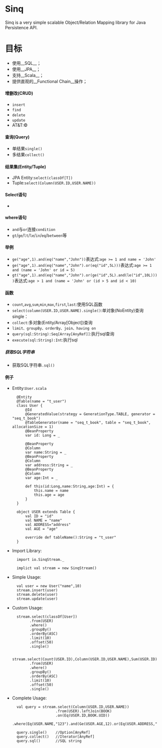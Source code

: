 Sinq
====
Sinq is a very simple scalable Object/Relation Mapping library for Java Persistence API.

目标
====
* 使用__SQL__；
* 使用__JPA__；
* 支持__Scala__；
* 提供直观的__Functional Chain__操作；

#### 增删改(CRUD)
+ `insert`
+ `find`
+ `delete`
+ `update`
+ AT&T:&copy;

#### 查询(Query)
+ 单结果`single()`
+ 多结果`collect()`

#### 结果集(Entity/Tuple)
+ JPA Entity:`select(classOf[T])`
+ Tuple:`select(Column(USER.ID,USER.NAME))`

#### Select语句
*
#### where语句
+ `and`与`or`连接`condition`
+ `gt`/`ge`/`lt`/`le`/`in`/`eq`/`between`等

#### 举例
+ `ge("age",1).and(eq("name","John"))`表达式:`age >= 1 and name = 'John'`
+ `ge("age",1).and(eq("name","John").or(eq("id",5L)))`表达式:`age >= 1 and (name = 'John' or id = 5)`
+ `gt("age",1).and(eq("name","John").or(ge("id",5L).and(le("id",10L))))`表达式:`age > 1 and (name = 'John' or (id > 5 and id < 10)`


#### 函数
+ `count`,`avg`,`sum`,`min`,`max`,`first`,`last`:使用SQL函数
+ `select(column(USER.ID,USER.NAME).single()`:单对象(NoEntity)查询single：
+ `collect`:多对象(Entity/Array[Object])查询
+ `limit、groupBy、orderBy、join、having on`
+ `query(sql:String):Seq[Array[AnyRef]]`:执行sql查询
+ `execute(sql:String):Int`:执行sql

##### 获取SQL字符串
+ 获取SQL字符串`.sql()`

#### 例子
+ Entity:`User.scala`

        @Entity
        @Table(name = "t_user")
        class User {
            @Id
            @GeneratedValue(strategy = GenerationType.TABLE, generator = "seq_t_book")
            @TableGenerator(name = "seq_t_book", table = "seq_t_book", allocationSize = 1)
            @BeanProperty
            var id: Long = _

            @BeanProperty
            @Column
            var name:String = _
            @BeanProperty
            @Column
            var address:String = _
            @BeanProperty
            @Column
            var age:Int = _

            def this(id:Long,name:String,age:Int) = {
                this.name = name
                this.age = age
            }
        }

        object USER extends Table {
            val ID = "id"
            val NAME = "name"
            val ADDRESS="address"
            val AGE = "age"

            override def tableName():String = "t_user"
        }

+ Import Library:

        import io.SinqStream._

        implict val stream = new SinqStream()

+ Simple Usage:

        val user = new User("name",10)
        stream.insert(user)
        stream.delete(user)
        stream.update(user)

+ Custom Usage:

        stream.select(classOf[User])
              .from(USER)
              .where()
              .groupBy()
              .orderBy(ASC)
              .limit(10)
              .offset(50)
              .single()

        stream.select(Count(USER.ID),Column(USER.ID,USER.NAME),Sum(USER.ID)
              .from(USER)
              .where()
              .groupBy()
              .orderBy(ASC)
              .limit(10)
              .offset(50)
              .single()

+ Complete Usage:

        val query = stream.select(Column(USER.ID,USER.NAME))
                          .from(USER).leftJoin(BOOK)
                          .on(Eq(USER.ID,BOOK.UID))
                          .where(Eq(USER.NAME,"123").and(Ge(USER.AGE,12).or(Eq(USER.ADDRESS,"NJ"))))

        query.single()    //Option[AnyRef]
        query.collect()   //Iterator[AnyRef]
        query.sql()       //SQL string
